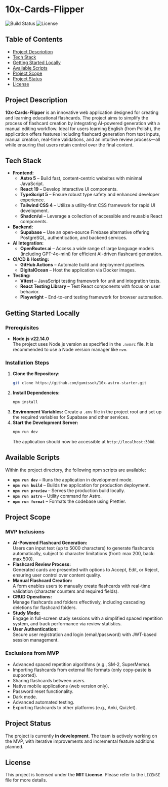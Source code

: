 # 10x-Cards-Flipper

![Build Status](https://img.shields.io/badge/status-in%20development-yellow)
![License](https://img.shields.io/badge/license-MIT-blue)

## Table of Contents
- [Project Description](#project-description)
- [Tech Stack](#tech-stack)
- [Getting Started Locally](#getting-started-locally)
- [Available Scripts](#available-scripts)
- [Project Scope](#project-scope)
- [Project Status](#project-status)
- [License](#license)

## Project Description

**10x-Cards-Flipper** is an innovative web application designed for creating and learning educational flashcards. The project aims to simplify the process of flashcard creation by integrating AI-powered generation with a manual editing workflow. Ideal for users learning English (from Polish), the application offers features including flashcard generation from text inputs, manual creation, real-time validations, and an intuitive review process—all while ensuring that users retain control over the final content.

## Tech Stack

- **Frontend:**
  - **Astro 5** – Build fast, content-centric websites with minimal JavaScript.
  - **React 19** – Develop interactive UI components.
  - **TypeScript 5** – Ensure robust type safety and enhanced developer experience.
  - **Tailwind CSS 4** – Utilize a utility-first CSS framework for rapid UI development.
  - **Shadcn/ui** – Leverage a collection of accessible and reusable React components.
- **Backend:**
  - **Supabase** – Use an open-source Firebase alternative offering PostgreSQL, authentication, and backend services.
- **AI Integration:**
  - **OpenRouter.ai** – Access a wide range of large language models (including GPT-4o-mini) for efficient AI-driven flashcard generation.
- **CI/CD & Hosting:**
  - **GitHub Actions** – Automate build and deployment pipelines.
  - **DigitalOcean** – Host the application via Docker images.
- **Testing:**
  - **Vitest** – JavaScript testing framework for unit and integration tests.
  - **React Testing Library** – Test React components with focus on user behavior.
  - **Playwright** – End-to-end testing framework for browser automation.

## Getting Started Locally

### Prerequisites

- **Node.js v22.14.0**  
  The project uses Node.js version as specified in the `.nvmrc` file. It is recommended to use a Node version manager like `nvm`.

### Installation Steps

1. **Clone the Repository:**
   ```sh
   git clone https://github.com/gumissek/10x-astro-starter.git
   ```
2. **Install Dependencies:**
   ```sh
   npm install
   ```
3. **Environment Variables:**
   Create a `.env` file in the project root and set up the required variables for Supabase and other services.
4. **Start the Development Server:**
   ```sh
   npm run dev
   ```
   The application should now be accessible at `http://localhost:3000`.

## Available Scripts

Within the project directory, the following npm scripts are available:

- **`npm run dev`** – Runs the application in development mode.
- **`npm run build`** – Builds the application for production deployment.
- **`npm run preview`** – Serves the production build locally.
- **`npm run astro`** – Utility command for Astro.
- **`npm run format`** – Formats the codebase using Prettier.

## Project Scope

### MVP Inclusions

- **AI-Powered Flashcard Generation:**  
  Users can input text (up to 5000 characters) to generate flashcards automatically, subject to character limitations (front: max 200, back: max 500).
- **Flashcard Review Process:**  
  Generated cards are presented with options to Accept, Edit, or Reject, ensuring user control over content quality.
- **Manual Flashcard Creation:**  
  A form enables users to manually create flashcards with real-time validation (character counters and required fields).
- **CRUD Operations:**  
  Manage flashcards and folders effectively, including cascading deletions for flashcard folders.
- **Study Mode:**  
  Engage in full-screen study sessions with a simplified spaced repetition system, and track performance via review statistics.
- **User Authentication:**  
  Secure user registration and login (email/password) with JWT-based session management.

### Exclusions from MVP

- Advanced spaced repetition algorithms (e.g., SM-2, SuperMemo).
- Importing flashcards from external file formats (only copy-paste is supported).
- Sharing flashcards between users.
- Native mobile applications (web version only).
- Password reset functionality.
- Dark mode.
- Advanced automated testing.
- Exporting flashcards to other platforms (e.g., Anki, Quizlet).

## Project Status

The project is currently **in development**. The team is actively working on the MVP, with iterative improvements and incremental feature additions planned.

## License

This project is licensed under the **MIT License**. Please refer to the `LICENSE` file for more details.
